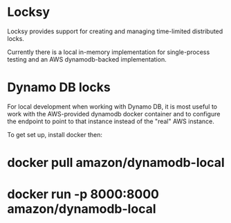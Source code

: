 Locksy
======

Locksy provides support for creating and managing time-limited distributed locks.

Currently there is a local in-memory implementation for single-process testing
and an AWS dynamodb-backed implementation.


Dynamo DB locks
===============

For local development when working with Dynamo DB, it is most useful to work with
the AWS-provided dynamodb docker container and to configure the endpoint to point
to that instance instead of the "real" AWS instance.

To get set up, install docker then:
# docker pull amazon/dynamodb-local
# docker run -p 8000:8000 amazon/dynamodb-local
